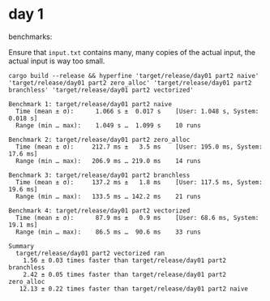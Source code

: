 # day 1

benchmarks:

Ensure that `input.txt` contains many, many copies of the actual input, the actual input is way too small.

`cargo build --release && hyperfine 'target/release/day01 part2 naive' 'target/release/day01 part2 zero_alloc' 'target/release/day01 part2 branchless' 'target/release/day01 part2 vectorized'`
```
Benchmark 1: target/release/day01 part2 naive
  Time (mean ± σ):      1.066 s ±  0.017 s    [User: 1.048 s, System: 0.018 s]
  Range (min … max):    1.049 s …  1.099 s    10 runs
 
Benchmark 2: target/release/day01 part2 zero_alloc
  Time (mean ± σ):     212.7 ms ±   3.5 ms    [User: 195.0 ms, System: 17.6 ms]
  Range (min … max):   206.9 ms … 219.0 ms    14 runs
 
Benchmark 3: target/release/day01 part2 branchless
  Time (mean ± σ):     137.2 ms ±   1.8 ms    [User: 117.5 ms, System: 19.6 ms]
  Range (min … max):   133.5 ms … 142.2 ms    21 runs
 
Benchmark 4: target/release/day01 part2 vectorized
  Time (mean ± σ):      87.9 ms ±   0.9 ms    [User: 68.6 ms, System: 19.1 ms]
  Range (min … max):    86.5 ms …  90.6 ms    33 runs
 
Summary
  target/release/day01 part2 vectorized ran
    1.56 ± 0.03 times faster than target/release/day01 part2 branchless
    2.42 ± 0.05 times faster than target/release/day01 part2 zero_alloc
   12.13 ± 0.22 times faster than target/release/day01 part2 naive
```
